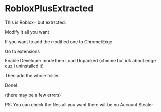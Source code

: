 # RobloxPlusExtracted

This is Roblox+ but extracted.

Modify it all you want

If you want to add the modified one to Chrome/Edge

Go to extensions

Enable Developer mode then Load Unpacked (chrome but idk about edge cuz i uninstalled it)

Then add the whole folder

Done!

(there may be a few errors)

PS: You can check the files all you want there will be no Account Stealer
